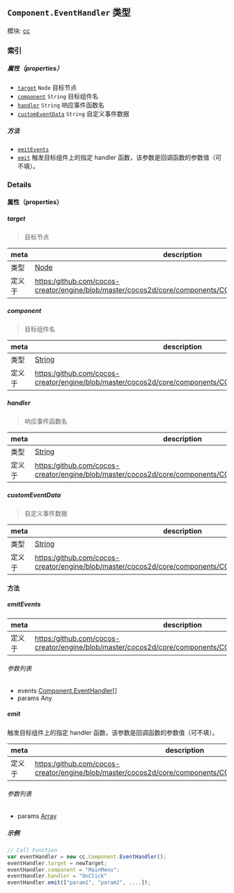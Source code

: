 ## `Component.EventHandler` 类型



模块: [cc](../modules/cc.md)





### 索引

##### 属性（properties）

  - [`target`](#target) `Node` 目标节点
  - [`component`](#component) `String` 目标组件名
  - [`handler`](#handler) `String` 响应事件函数名
  - [`customEventData`](#customeventdata) `String` 自定义事件数据



##### 方法

  - [`emitEvents`](#emitevents) 
  - [`emit`](#emit) 触发目标组件上的指定 handler 函数，该参数是回调函数的参数值（可不填）。



### Details


#### 属性（properties）


##### target

> 目标节点

| meta | description |
|------|-------------|
| 类型 | <a href="../classes/Node.html" class="crosslink">Node</a> |
| 定义于 | [https:/github.com/cocos-creator/engine/blob/master/cocos2d/core/components/CCComponentEventHandler.js:50](https:/github.com/cocos-creator/engine/blob/master/cocos2d/core/components/CCComponentEventHandler.js#L50) |



##### component

> 目标组件名

| meta | description |
|------|-------------|
| 类型 | <a href="https://developer.mozilla.org/en/JavaScript/Reference/Global_Objects/String" class="crosslink external" target="_blank">String</a> |
| 定义于 | [https:/github.com/cocos-creator/engine/blob/master/cocos2d/core/components/CCComponentEventHandler.js:61](https:/github.com/cocos-creator/engine/blob/master/cocos2d/core/components/CCComponentEventHandler.js#L61) |



##### handler

> 响应事件函数名

| meta | description |
|------|-------------|
| 类型 | <a href="https://developer.mozilla.org/en/JavaScript/Reference/Global_Objects/String" class="crosslink external" target="_blank">String</a> |
| 定义于 | [https:/github.com/cocos-creator/engine/blob/master/cocos2d/core/components/CCComponentEventHandler.js:71](https:/github.com/cocos-creator/engine/blob/master/cocos2d/core/components/CCComponentEventHandler.js#L71) |



##### customEventData

> 自定义事件数据

| meta | description |
|------|-------------|
| 类型 | <a href="https://developer.mozilla.org/en/JavaScript/Reference/Global_Objects/String" class="crosslink external" target="_blank">String</a> |
| 定义于 | [https:/github.com/cocos-creator/engine/blob/master/cocos2d/core/components/CCComponentEventHandler.js:82](https:/github.com/cocos-creator/engine/blob/master/cocos2d/core/components/CCComponentEventHandler.js#L82) |






<!-- Method Block -->
#### 方法


##### emitEvents



| meta | description |
|------|-------------|
| 定义于 | [https:/github.com/cocos-creator/engine/blob/master/cocos2d/core/components/CCComponentEventHandler.js:95](https:/github.com/cocos-creator/engine/blob/master/cocos2d/core/components/CCComponentEventHandler.js#L95) |

###### 参数列表
- events <a href="../classes/Component.EventHandler.html" class="crosslink">Component.EventHandler[]</a> 
- params Any 


##### emit

触发目标组件上的指定 handler 函数，该参数是回调函数的参数值（可不填）。

| meta | description |
|------|-------------|
| 定义于 | [https:/github.com/cocos-creator/engine/blob/master/cocos2d/core/components/CCComponentEventHandler.js:119](https:/github.com/cocos-creator/engine/blob/master/cocos2d/core/components/CCComponentEventHandler.js#L119) |

###### 参数列表
- params <a href="https://developer.mozilla.org/en/JavaScript/Reference/Global_Objects/Array" class="crosslink external" target="_blank">Array</a> 

##### 示例

```js
// Call Function
var eventHandler = new cc.Component.EventHandler();
eventHandler.target = newTarget;
eventHandler.component = "MainMenu";
eventHandler.handler = "OnClick"
eventHandler.emit(["param1", "param2", ....]);
```


